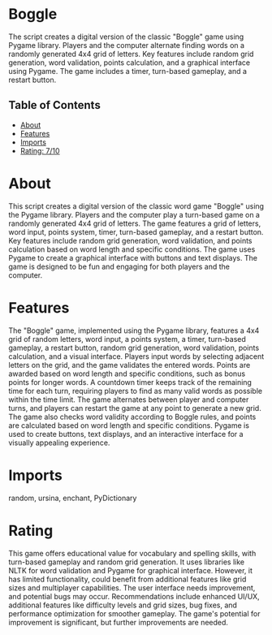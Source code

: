 # Boggle

The script creates a digital version of the classic "Boggle" game using Pygame library. Players and the computer alternate finding words on a randomly generated 4x4 grid of letters. Key features include random grid generation, word validation, points calculation, and a graphical interface using Pygame. The game includes a timer, turn-based gameplay, and a restart button.

## Table of Contents

- [About](#about)
- [Features](#features)
- [Imports](#Imports)
- [Rating: 7/10](#Rating)

# About

This script creates a digital version of the classic word game "Boggle" using the Pygame library. Players and the computer play a turn-based game on a randomly generated 4x4 grid of letters. The game features a grid of letters, word input, points system, timer, turn-based gameplay, and a restart button. Key features include random grid generation, word validation, and points calculation based on word length and specific conditions. The game uses Pygame to create a graphical interface with buttons and text displays. The game is designed to be fun and engaging for both players and the computer.

# Features

The "Boggle" game, implemented using the Pygame library, features a 4x4 grid of random letters, word input, a points system, a timer, turn-based gameplay, a restart button, random grid generation, word validation, points calculation, and a visual interface. Players input words by selecting adjacent letters on the grid, and the game validates the entered words. Points are awarded based on word length and specific conditions, such as bonus points for longer words. A countdown timer keeps track of the remaining time for each turn, requiring players to find as many valid words as possible within the time limit. The game alternates between player and computer turns, and players can restart the game at any point to generate a new grid. The game also checks word validity according to Boggle rules, and points are calculated based on word length and specific conditions. Pygame is used to create buttons, text displays, and an interactive interface for a visually appealing experience.

# Imports

random, ursina, enchant, PyDictionary

# Rating

This game offers educational value for vocabulary and spelling skills, with turn-based gameplay and random grid generation. It uses libraries like NLTK for word validation and Pygame for graphical interface. However, it has limited functionality, could benefit from additional features like grid sizes and multiplayer capabilities. The user interface needs improvement, and potential bugs may occur. Recommendations include enhanced UI/UX, additional features like difficulty levels and grid sizes, bug fixes, and performance optimization for smoother gameplay. The game's potential for improvement is significant, but further improvements are needed.
